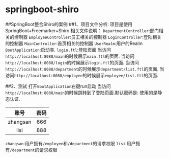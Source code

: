 # springboot-shiro
##SpringBoot整合Shiro的案例
##1、项目文件分析:
项目是使用SpringBoot+Freemarker+Shiro
相关文件说明：
`DepartmentController`:部门相关的控制器
`EmployeeController`:员工相关的控制器
`LoginController`:登陆相关的控制器
`MainController`:首页相关的控制器
`UserRealm`:用户的Realm
`BootApplication`:启动类.
`login.ftl`:登陆页面
当访问`http://localhost:8088/main`的时候展示`main.ftl`的页面.
当访问`http://localhost:8088/login`的时候展示`login.ftl`的页面.
当访问`http://localhost:8088/department`的时候展示`department/list.ftl`的页面.
当访问`http://localhost:8088/employee`的时候展示`employee/list.ftl`的页面.

##2、测试
打开`BootApplication`右键run启动
当访问`http://localhost:8088/main`的时候跳转到了登陆页面.默认密码是:
使用的是静态认证.

|账号|密码
|:------:|:-----:|
|zhangsan|666
|lisi|888

`zhangsan`:用户拥有`/employee`和`/department`的请求权限
`lisi`:用户拥有`/department`的请求权限

